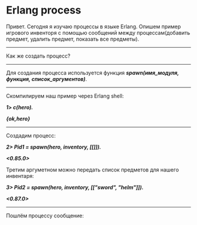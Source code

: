 Erlang process
==============
Привет. Сегодня я изучаю процессы в языке Erlang. Опишем пример игрового инвенторя с помощью сообщений между процессам(добавить предмет, удалить предмет, показать все предметы).
***
Как же создать процесс?
***
Для создания процесса используется функция  ***spawn(имя_модуля, функция, список_аргументов)***.
***
Скомпилируем наш пример через Erlang shell:

***1> c(hero).***

***{ok,hero}***
***
Создадим процесс:

***2> Pid1 = spawn(hero, inventory, [[]]).***

***<0.85.0>***

Третим аргуметном можно передать список предметов для нашего инвентаря:

***3> Pid2 = spawn(hero, inventory, [["sword", "helm"]]).***

***<0.87.0>***

***
Пошлём процессу сообщение:     
